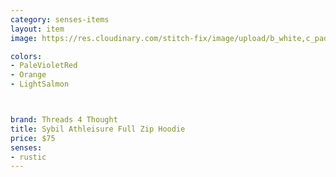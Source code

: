 ```yaml
---
category: senses-items
layout: item
image: https://res.cloudinary.com/stitch-fix/image/upload/b_white,c_pad,dpr_1.0,f_auto,h_150,q_auto,w_150/v1670466605/boy9zl8eoknq9njtouiw.jpg

colors: 
- PaleVioletRed
- Orange 
- LightSalmon



brand: Threads 4 Thought
title: Sybil Athleisure Full Zip Hoodie
price: $75
senses:
- rustic
---
```







